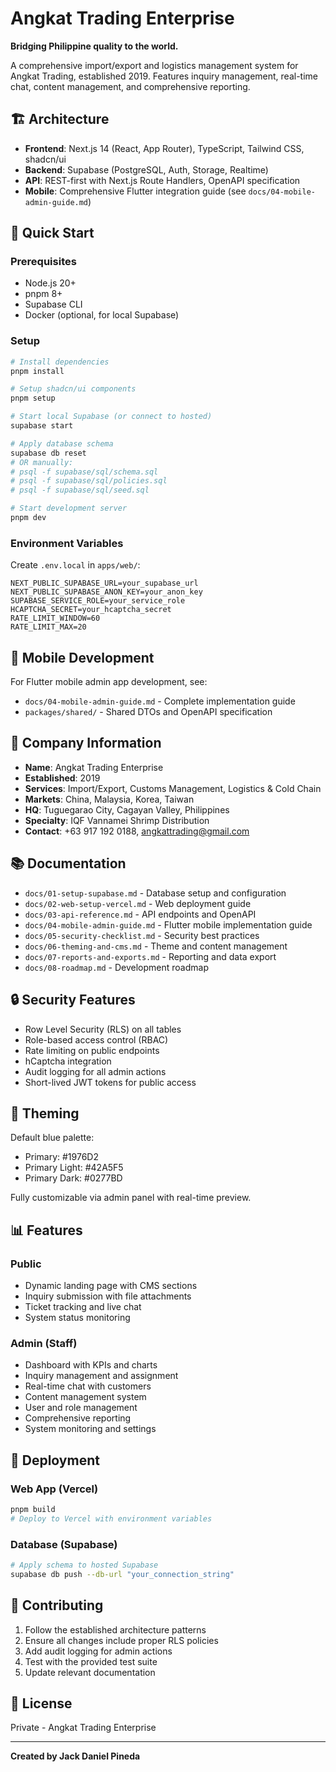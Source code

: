 # Angkat Trading Enterprise

**Bridging Philippine quality to the world.**

A comprehensive import/export and logistics management system for Angkat Trading, established 2019. Features inquiry management, real-time chat, content management, and comprehensive reporting.

## 🏗️ Architecture

- **Frontend**: Next.js 14 (React, App Router), TypeScript, Tailwind CSS, shadcn/ui
- **Backend**: Supabase (PostgreSQL, Auth, Storage, Realtime)
- **API**: REST-first with Next.js Route Handlers, OpenAPI specification
- **Mobile**: Comprehensive Flutter integration guide (see `docs/04-mobile-admin-guide.md`)

## 🚀 Quick Start

### Prerequisites
- Node.js 20+
- pnpm 8+
- Supabase CLI
- Docker (optional, for local Supabase)

### Setup
```bash
# Install dependencies
pnpm install

# Setup shadcn/ui components
pnpm setup

# Start local Supabase (or connect to hosted)
supabase start

# Apply database schema
supabase db reset
# OR manually:
# psql -f supabase/sql/schema.sql
# psql -f supabase/sql/policies.sql  
# psql -f supabase/sql/seed.sql

# Start development server
pnpm dev
```

### Environment Variables
Create `.env.local` in `apps/web/`:
```env
NEXT_PUBLIC_SUPABASE_URL=your_supabase_url
NEXT_PUBLIC_SUPABASE_ANON_KEY=your_anon_key
SUPABASE_SERVICE_ROLE=your_service_role
HCAPTCHA_SECRET=your_hcaptcha_secret
RATE_LIMIT_WINDOW=60
RATE_LIMIT_MAX=20
```

## 📱 Mobile Development

For Flutter mobile admin app development, see:
- `docs/04-mobile-admin-guide.md` - Complete implementation guide
- `packages/shared/` - Shared DTOs and OpenAPI specification

## 🏢 Company Information

- **Name**: Angkat Trading Enterprise
- **Established**: 2019
- **Services**: Import/Export, Customs Management, Logistics & Cold Chain
- **Markets**: China, Malaysia, Korea, Taiwan
- **HQ**: Tuguegarao City, Cagayan Valley, Philippines
- **Specialty**: IQF Vannamei Shrimp Distribution
- **Contact**: +63 917 192 0188, angkattrading@gmail.com

## 📚 Documentation

- `docs/01-setup-supabase.md` - Database setup and configuration
- `docs/02-web-setup-vercel.md` - Web deployment guide
- `docs/03-api-reference.md` - API endpoints and OpenAPI
- `docs/04-mobile-admin-guide.md` - Flutter mobile implementation guide
- `docs/05-security-checklist.md` - Security best practices
- `docs/06-theming-and-cms.md` - Theme and content management
- `docs/07-reports-and-exports.md` - Reporting and data export
- `docs/08-roadmap.md` - Development roadmap

## 🔒 Security Features

- Row Level Security (RLS) on all tables
- Role-based access control (RBAC)
- Rate limiting on public endpoints
- hCaptcha integration
- Audit logging for all admin actions
- Short-lived JWT tokens for public access

## 🎨 Theming

Default blue palette:
- Primary: #1976D2
- Primary Light: #42A5F5  
- Primary Dark: #0277BD

Fully customizable via admin panel with real-time preview.

## 📊 Features

### Public
- Dynamic landing page with CMS sections
- Inquiry submission with file attachments
- Ticket tracking and live chat
- System status monitoring

### Admin (Staff)
- Dashboard with KPIs and charts
- Inquiry management and assignment
- Real-time chat with customers
- Content management system
- User and role management
- Comprehensive reporting
- System monitoring and settings

## 🚀 Deployment

### Web App (Vercel)
```bash
pnpm build
# Deploy to Vercel with environment variables
```

### Database (Supabase)
```bash
# Apply schema to hosted Supabase
supabase db push --db-url "your_connection_string"
```

## 🤝 Contributing

1. Follow the established architecture patterns
2. Ensure all changes include proper RLS policies
3. Add audit logging for admin actions
4. Test with the provided test suite
5. Update relevant documentation

## 📄 License

Private - Angkat Trading Enterprise

---

**Created by Jack Daniel Pineda**
